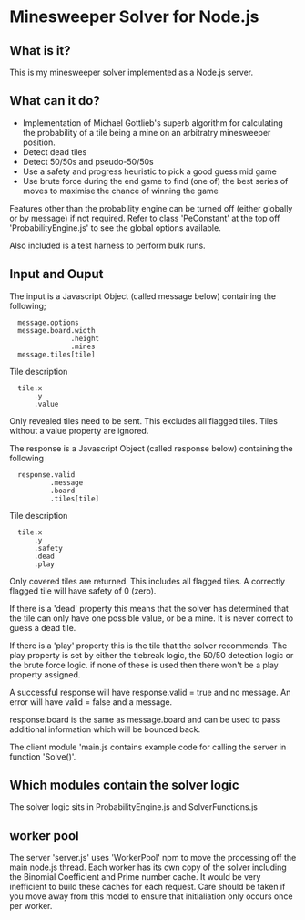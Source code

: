 # Minesweeper Solver for Node.js
## What is it?
This is my minesweeper solver implemented as a Node.js server.

## What can it do?

- Implementation of Michael Gottlieb's superb algorithm for calculating the probability of a tile being a mine on an arbitratry minesweeper position.
- Detect dead tiles
- Detect 50/50s and pseudo-50/50s
- Use a safety and progress heuristic to pick a good guess mid game
- Use brute force during the end game to find (one of) the best series of moves to maximise the chance of winning the game

Features other than the probability engine can be turned off (either globally or by message) if not required.  Refer to class 'PeConstant' at the top off 'ProbabilityEngine.js' to see the global options available.

Also included is a test harness to perform bulk runs.

## Input and Ouput

The input is a Javascript Object (called message below) containing the following;
```
  message.options
  message.board.width
               .height
               .mines
  message.tiles[tile]
```
Tile description
```
  tile.x
      .y
      .value
```
Only revealed tiles need to be sent.  This excludes all flagged tiles. Tiles without a value property are ignored.

The response is a Javascript Object (called response below) containing the following
```
  response.valid  
          .message
          .board
          .tiles[tile]
```
Tile description
```
  tile.x
      .y
      .safety
      .dead
      .play
```

Only covered tiles are returned.  This includes all flagged tiles.  A correctly flagged tile will have safety of 0 (zero).  

If there is a 'dead' property this means that the solver has determined that the tile can only have one possible value, or be a mine.  It is never correct to guess a dead tile.

If there is a 'play' property this is the tile that the solver recommends.  The play property is set by either the tiebreak logic, the 50/50 detection logic or the brute force logic.  if none of these is used then there won't be a play property assigned.

A successful response will have response.valid = true and no message.  An error will have valid = false and a message.

response.board is the same as message.board and can be used to pass additional information which will be bounced back.

The client module 'main.js contains example code for calling the server in function 'Solve()'.

## Which modules contain the solver logic

The solver logic sits in ProbabilityEngine.js and SolverFunctions.js

## worker pool

The server 'server.js' uses 'WorkerPool' npm to move the processing off the main node.js thread.  Each worker has its own copy of the solver including the Binomial Coefficient and Prime number cache.  It would be very inefficient to build these caches for each request.  Care should be taken if you move away from this model to ensure that initialiation only occurs once per worker.

